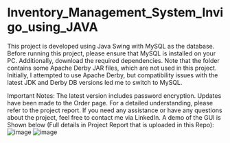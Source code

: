 # Inventory_Management_System_Invigo_using_JAVA
This project is developed using Java Swing with MySQL as the database. Before running this project, please ensure that MySQL is installed on your PC. Additionally, download the required dependencies. Note that the folder contains some Apache Derby JAR files, which are not used in this project. Initially, I attempted to use Apache Derby, but compatibility issues with the latest JDK and Derby DB versions led me to switch to MySQL.

Important Notes:
The latest version includes password encryption.
Updates have been made to the Order page.
For a detailed understanding, please refer to the project report.
If you need any assistance or have any questions about the project, feel free to contact me via LinkedIn.
A demo of the GUI is Shown below (Full details in Project Report that is uploaded in this Repo):
![image](https://github.com/user-attachments/assets/4dffaef4-4a53-478b-b007-1d0e8d9742dd)
![image](https://github.com/user-attachments/assets/a0e3a30a-e6b0-40e7-98df-c4d608756494)
